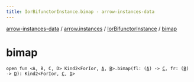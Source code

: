 ```yaml
---
title: IorBifunctorInstance.bimap - arrow-instances-data
---
```


[arrow-instances-data](../../index.html) / [arrow.instances](../index.html) / [IorBifunctorInstance](index.html) / [bimap](./bimap.html)

# bimap

`open fun <A, B, C, D> Kind2<ForIor, `[`A`](bimap.html#A)`, `[`B`](bimap.html#B)`>.bimap(fl: (`[`A`](bimap.html#A)`) -> `[`C`](bimap.html#C)`, fr: (`[`B`](bimap.html#B)`) -> `[`D`](bimap.html#D)`): Kind2<ForIor, `[`C`](bimap.html#C)`, `[`D`](bimap.html#D)`>`